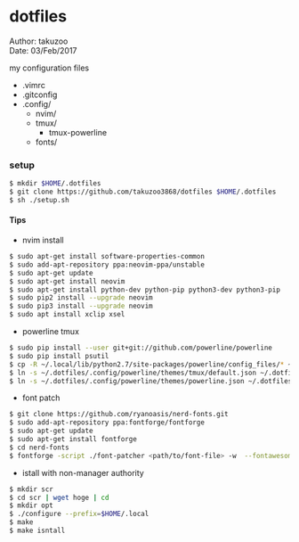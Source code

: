 # dotfiles
Author: takuzoo  
Date: 03/Feb/2017  

my configuration files
- .vimrc
- .gitconfig
- .config/
  - nvim/
  - tmux/
    - tmux-powerline
  - fonts/


### setup
```bash  
$ mkdir $HOME/.dotfiles
$ git clone https://github.com/takuzoo3868/dotfiles $HOME/.dotfiles
$ sh ./setup.sh
```

#### Tips

- nvim install
```bash
$ sudo apt-get install software-properties-common
$ sudo add-apt-repository ppa:neovim-ppa/unstable
$ sudo apt-get update
$ sudo apt-get install neovim
$ sudo apt-get install python-dev python-pip python3-dev python3-pip
$ sudo pip2 install --upgrade neovim
$ sudo pip3 install --upgrade neovim
$ sudo apt install xclip xsel
```

- powerline tmux
```bash
$ sudo pip install --user git+git://github.com/powerline/powerline
$ sudo pip install psutil
$ cp -R ~/.local/lib/python2.7/site-packages/powerline/config_files/* ~/.config/powerline/
$ ln -s ~/.dotfiles/.config/powerline/themes/tmux/default.json ~/.dotfiles/.config/tmux/
$ ln -s ~/.dotfiles/.config/powerline/themes/powerline.json ~/.dotfiles/.config/tmux/
```

- font patch
```bash
$ git clone https://github.com/ryanoasis/nerd-fonts.git
$ sudo add-apt-repository ppa:fontforge/fontforge
$ sudo apt-get update
$ sudo apt-get install fontforge
$ cd nerd-fonts
$ fontforge -script ./font-patcher <path/to/font-file> -w  --fontawesome --fontawesomeextension --fontlinux  --octicons --powersymbols --pomicons
```

- istall with non-manager authority
```bash
$ mkdir scr
$ cd scr | wget hoge | cd
$ mkdir opt
$ ./configure --prefix=$HOME/.local
$ make
$ make isntall
```
